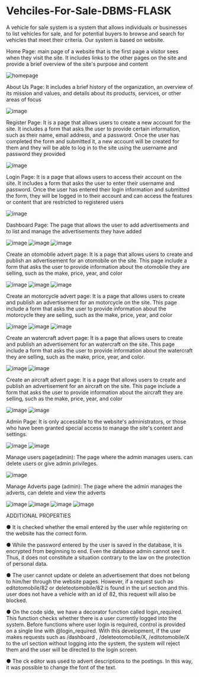 # Vehciles-For-Sale-DBMS-FLASK
A vehicle for sale system is a system that allows individuals or businesses to list vehicles for sale, and for potential buyers to browse and search for vehicles that meet their criteria.  Our system is based on website.


Home Page: main page of a website that is the first page a visitor sees when they visit the site. It includes links to the other pages on the site and provide a brief overview of the site's purpose and content


![homepage](https://user-images.githubusercontent.com/95187142/230671225-93f14ac8-bfe2-4e33-b720-6ec1dbb63e4f.png)



About Us Page: It  includes a brief history of the organization, an overview of its mission and values, and details about its products, services, or other areas of focus

![image](https://user-images.githubusercontent.com/95187142/230668771-cb4d17a3-e4e3-4e12-aedc-788f79d7e700.png)


Register Page: It is a page that allows users to create a new account for the site. It includes a form that asks the user to provide certain information, such as their name, email address, and a password. Once the user has completed the form and submitted it, a new account will be created for them and they will be able to log in to the site using the username and password they provided

![image](https://user-images.githubusercontent.com/95187142/230668880-890f819c-d09c-4834-be9e-dc1eeaeff4a3.png)


Login Page: It is a page that allows users to access their account on the site. It includes a form that asks the user to enter their username and password. Once the user has entered their login information and submitted the form, they will be logged in to their account and can access the features or content that are restricted to registered users



![image](https://user-images.githubusercontent.com/95187142/230668931-9c45f9e9-a2a7-454d-8ddd-86545ad5ad43.png)


Dashboard Page: The page that allows the user to add advertisements and to list and manage the advertisements they have added

![image](https://user-images.githubusercontent.com/95187142/230668979-9b8f4e1d-7090-437f-abf0-67d31d08c16b.png)
![image](https://user-images.githubusercontent.com/95187142/230669012-1b130337-5f80-4583-8b74-97ff13349fe6.png)
![image](https://user-images.githubusercontent.com/95187142/230669042-3b525278-6e27-4eb7-985f-f13f1d793bdb.png)


Create an otomobile advert page: It is a page that allows users to create and publish an advertisement for an otomobile on the site. This page include a form that asks the user to provide information about the otomobile they are selling, such as the make, price, year, and color

![image](https://user-images.githubusercontent.com/95187142/230669300-e5743a2b-9eca-4a9d-a0a8-db509d7855b2.png)
![image](https://user-images.githubusercontent.com/95187142/230669309-baa92833-f97f-40cf-9584-593a060728e8.png)
![image](https://user-images.githubusercontent.com/95187142/230669322-0553ba8e-dcd0-40a6-805b-135717646036.png)

Create an motorcycle advert page: It is a page that allows users to create and publish an advertisement for an motorcycle on the site. This page include a form that asks the user to provide information about the motorcycle they are selling, such as the make, price, year, and color

![image](https://user-images.githubusercontent.com/95187142/230669389-cc7e18d2-01a9-4b55-a1d4-4b82b276f33a.png)
![image](https://user-images.githubusercontent.com/95187142/230669397-48b8b917-86b7-46f3-8287-f61e2fdb01e4.png)
![image](https://user-images.githubusercontent.com/95187142/230669407-a1206591-0463-4d72-9934-f8447646d0de.png)


Create an watercraft advert page: It is a page that allows users to create and publish an advertisement for an watercraft on the site. This page include a form that asks the user to provide information about the watercraft they are selling, such as the make, price, year, and color.

![image](https://user-images.githubusercontent.com/95187142/230669525-357b4e8c-cb68-4ec5-b89b-476fc9133474.png)
![image](https://user-images.githubusercontent.com/95187142/230669540-bcf1540c-c6eb-410d-8340-49d19e81f4c7.png)

Create an aircraft advert page: It is a page that allows users to create and publish an advertisement for an aircraft on the site. This page include a form that asks the user to provide information about the aircraft they are selling, such as the make, price, year, and color


![image](https://user-images.githubusercontent.com/95187142/230669633-1c5dcf13-4675-499c-ab3b-30c4d4cccb75.png)
![image](https://user-images.githubusercontent.com/95187142/230669682-778f2fa6-801a-4ce3-886f-055c6aba69b5.png)

Admin Page: It is only accessible to the website's administrators, or those who have been granted special access to manage the site's content and settings.

![image](https://user-images.githubusercontent.com/95187142/230669874-3a66980e-0f08-4861-87f2-5630b71228e0.png)
![image](https://user-images.githubusercontent.com/95187142/230669927-f56af93b-9f66-40b7-8b13-80504eb0892f.png)

Manage users page(admin): The page where the admin manages users. can delete users or give admin privileges.

![image](https://user-images.githubusercontent.com/95187142/230670174-7936514c-6a44-4fd8-ac1f-9d40df3c2aab.png)


Manage Adverts page (admin): The page where the admin manages the adverts, can delete and view the adverts

![image](https://user-images.githubusercontent.com/95187142/230670399-f38aa69e-6bbb-4fdb-b686-f3ba063d18e8.png)
![image](https://user-images.githubusercontent.com/95187142/230670471-26ce974a-a067-4b08-b69f-8ef6b5c598f6.png)
![image](https://user-images.githubusercontent.com/95187142/230670515-186bf312-59bb-4e17-bd9f-023c3ea139c8.png)
![image](https://user-images.githubusercontent.com/95187142/230670546-3ce4af20-9651-4a71-a79c-0f9c9807832f.png)

ADDITIONAL PROPERTIES

● It is checked whether the email entered by the user while registering on the website has the correct form.

● While the password entered by the user is saved in the database, it is encrypted from beginning to end. Even the database admin cannot see it. Thus, it does not constitute a situation contrary to the law on the protection of personal data.

● The user cannot update or delete an advertisement that does not belong to him/her through the website pages. However, if a request such as editotomobile/82 or deleteotomobile/82 is found in the url section and this user does not have a vehicle with an id of 82, this request will also be blocked.

● On the code side, we have a decorator function called login_required. This function checks whether there is a user currently logged into the system. Before functions where user login  is required, control is provided on a single line with @login_required. With this development, if the user makes requests such as /dashboard , /deleteotomobile/X, /editotomobile/X to the url section without logging into the system, the system will reject them and the user will be directed to the login screen.

● The ck editor was used to advert descriptions to the postings. In this way, it was possible to change the font of the text.





